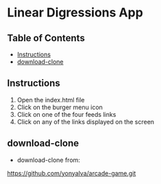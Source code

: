 # Linear Digressions App

## Table of Contents

* [Instructions](#instructions)
* [download-clone](#download-clone)

## Instructions

1. Open the index.html file
2. Click on the burger menu icon
3. Click on one of the four feeds links
4. Click on any of the links displayed on the screen

## download-clone

* download-clone from:

https://github.com/yonyalva/arcade-game.git